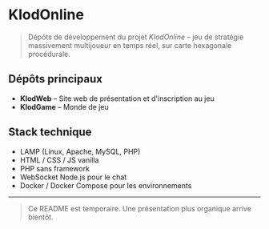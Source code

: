 # KlodOnline

> Dépôts de développement du projet *KlodOnline* – jeu de stratégie massivement multijoueur en temps réel, sur carte hexagonale procédurale.

## Dépôts principaux
- **KlodWeb** – Site web de présentation et d'inscription au jeu
- **KlodGame** – Monde de jeu

## Stack technique
- LAMP (Linux, Apache, MySQL, PHP)
- HTML / CSS / JS vanilla
- PHP sans framework
- WebSocket Node.js pour le chat
- Docker / Docker Compose pour les environnements

---

> Ce README est temporaire. Une présentation plus organique arrive bientôt.
